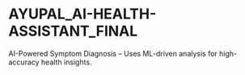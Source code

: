 # AYUPAL_AI-HEALTH-ASSISTANT_FINAL
AI-Powered Symptom Diagnosis – Uses ML-driven analysis for high-accuracy health insights.
